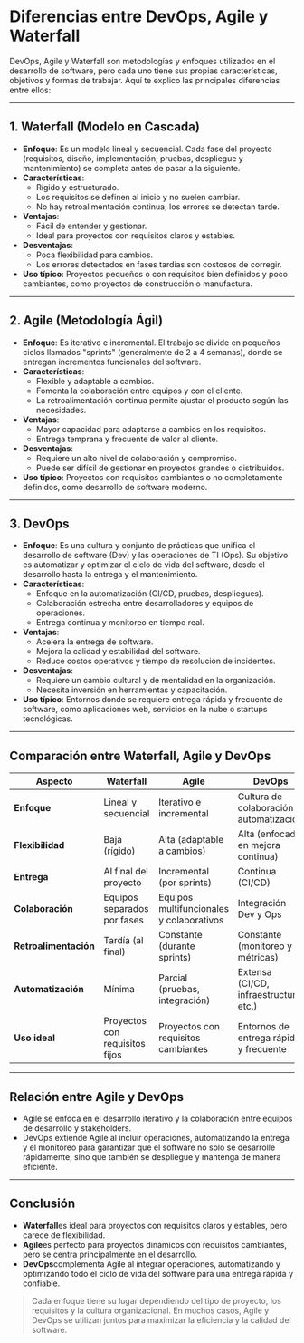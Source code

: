 # **Diferencias entre DevOps, Agile y Waterfall**

DevOps, Agile y Waterfall son metodologías y enfoques utilizados en el desarrollo de software, pero cada uno tiene sus propias características, objetivos y formas de trabajar. Aquí te explico las principales diferencias entre ellos:

---

## 1. **Waterfall (Modelo en Cascada)**

- **Enfoque**: Es un modelo lineal y secuencial. Cada fase del proyecto (requisitos, diseño, implementación, pruebas, despliegue y mantenimiento) se completa antes de pasar a la siguiente.
- **Características**:
  - Rígido y estructurado.
  - Los requisitos se definen al inicio y no suelen cambiar.
  - No hay retroalimentación continua; los errores se detectan tarde.
- **Ventajas**:
  - Fácil de entender y gestionar.
  - Ideal para proyectos con requisitos claros y estables.
- **Desventajas**:
  - Poca flexibilidad para cambios.
  - Los errores detectados en fases tardías son costosos de corregir.
- **Uso típico**: Proyectos pequeños o con requisitos bien definidos y poco cambiantes, como proyectos de construcción o manufactura.

---

## 2. **Agile (Metodología Ágil)**

- **Enfoque**: Es iterativo e incremental. El trabajo se divide en pequeños ciclos llamados "sprints" (generalmente de 2 a 4 semanas), donde se entregan incrementos funcionales del software.
- **Características**:
  - Flexible y adaptable a cambios.
  - Fomenta la colaboración entre equipos y con el cliente.
  - La retroalimentación continua permite ajustar el producto según las necesidades.
- **Ventajas**:
  - Mayor capacidad para adaptarse a cambios en los requisitos.
  - Entrega temprana y frecuente de valor al cliente.
- **Desventajas**:
  - Requiere un alto nivel de colaboración y compromiso.
  - Puede ser difícil de gestionar en proyectos grandes o distribuidos.
- **Uso típico**: Proyectos con requisitos cambiantes o no completamente definidos, como desarrollo de software moderno.

---

## 3. **DevOps**

- **Enfoque**: Es una cultura y conjunto de prácticas que unifica el desarrollo de software (Dev) y las operaciones de TI (Ops). Su objetivo es automatizar y optimizar el ciclo de vida del software, desde el desarrollo hasta la entrega y el mantenimiento.
- **Características**:
  - Enfoque en la automatización (CI/CD, pruebas, despliegues).
  - Colaboración estrecha entre desarrolladores y equipos de operaciones.
  - Entrega continua y monitoreo en tiempo real.
- **Ventajas**:
  - Acelera la entrega de software.
  - Mejora la calidad y estabilidad del software.
  - Reduce costos operativos y tiempo de resolución de incidentes.
- **Desventajas**:
  - Requiere un cambio cultural y de mentalidad en la organización.
  - Necesita inversión en herramientas y capacitación.
- **Uso típico**: Entornos donde se requiere entrega rápida y frecuente de software, como aplicaciones web, servicios en la nube o startups tecnológicas.

---

## **Comparación entre Waterfall, Agile y DevOps**

| **Aspecto**             | **Waterfall**                         | **Agile**                               | **DevOps**                             |
|--------------------------|----------------------------------------|------------------------------------------|-----------------------------------------|
| **Enfoque**             | Lineal y secuencial                   | Iterativo e incremental                  | Cultura de colaboración y automatización |
| **Flexibilidad**        | Baja (rígido)                         | Alta (adaptable a cambios)               | Alta (enfocado en mejora continua)      |
| **Entrega**             | Al final del proyecto                 | Incremental (por sprints)                | Continua (CI/CD)                        |
| **Colaboración**        | Equipos separados por fases           | Equipos multifuncionales y colaborativos | Integración Dev y Ops                   |
| **Retroalimentación**   | Tardía (al final)                     | Constante (durante sprints)              | Constante (monitoreo y métricas)        |
| **Automatización**      | Mínima                                | Parcial (pruebas, integración)           | Extensa (CI/CD, infraestructura, etc.)  |
| **Uso ideal**           | Proyectos con requisitos fijos        | Proyectos con requisitos cambiantes      | Entornos de entrega rápida y frecuente  |

---

## **Relación entre Agile y DevOps**

- Agile se enfoca en el desarrollo iterativo y la colaboración entre equipos de desarrollo y stakeholders.
- DevOps extiende Agile al incluir operaciones, automatizando la entrega y el monitoreo para garantizar que el software no solo se desarrolle rápidamente, sino que también se despliegue y mantenga de manera eficiente.

---

## **Conclusión**

- **Waterfall**es ideal para proyectos con requisitos claros y estables, pero carece de flexibilidad.
- **Agile**es perfecto para proyectos dinámicos con requisitos cambiantes, pero se centra principalmente en el desarrollo.
- **DevOps**complementa Agile al integrar operaciones, automatizando y optimizando todo el ciclo de vida del software para una entrega rápida y confiable.

> Cada enfoque tiene su lugar dependiendo del tipo de proyecto, los requisitos y la cultura organizacional. En muchos casos, Agile y DevOps se utilizan juntos para maximizar la eficiencia y la calidad del software.
